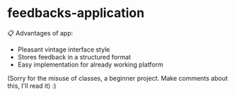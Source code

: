 # feedbacks-application
📋 Advantages of app: 

* Pleasant vintage interface style
* Stores feedback in a structured format 
* Easy implementation for already working platform

(Sorry for the misuse of classes, a beginner project. Make comments about this, I'll read it) :)
